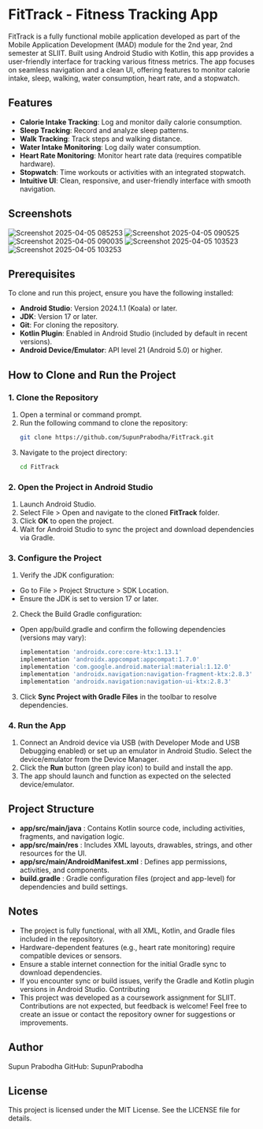 # FitTrack - Fitness Tracking App

FitTrack is a fully functional mobile application developed as part of the Mobile Application Development (MAD) module for the 2nd year, 2nd semester at SLIIT. Built using Android Studio with Kotlin, this app provides a user-friendly interface for tracking various fitness metrics. The app focuses on seamless navigation and a clean UI, offering features to monitor calorie intake, sleep, walking, water consumption, heart rate, and a stopwatch.

## Features
- **Calorie Intake Tracking**: Log and monitor daily calorie consumption.
- **Sleep Tracking**: Record and analyze sleep patterns.
- **Walk Tracking**: Track steps and walking distance.
- **Water Intake Monitoring**: Log daily water consumption.
- **Heart Rate Monitoring**: Monitor heart rate data (requires compatible hardware).
- **Stopwatch**: Time workouts or activities with an integrated stopwatch.
- **Intuitive UI**: Clean, responsive, and user-friendly interface with smooth navigation.

## Screenshots
![Screenshot 2025-04-05 085253](https://github.com/user-attachments/assets/afd16bb2-b85b-47cc-8a2e-7126252bb394)
![Screenshot 2025-04-05 090525](https://github.com/user-attachments/assets/061a2ca5-5c70-4eaa-9e81-2e2205a1cac6)
![Screenshot 2025-04-05 090035](https://github.com/user-attachments/assets/dec91b98-13a6-4452-93e6-95d1a448deae)
![Screenshot 2025-04-05 103523](https://github.com/user-attachments/assets/5d77e92d-dbc1-4f86-b2ab-49190b6fec78)
![Screenshot 2025-04-05 103253](https://github.com/user-attachments/assets/8eb437df-3f50-4b85-82a9-9f84ef80f097)

## Prerequisites
To clone and run this project, ensure you have the following installed:
- **Android Studio**: Version 2024.1.1 (Koala) or later.
- **JDK**: Version 17 or later.
- **Git**: For cloning the repository.
- **Kotlin Plugin**: Enabled in Android Studio (included by default in recent versions).
- **Android Device/Emulator**: API level 21 (Android 5.0) or higher.

## How to Clone and Run the Project

### 1. Clone the Repository
1. Open a terminal or command prompt.
2. Run the following command to clone the repository:
   ```bash
   git clone https://github.com/SupunPrabodha/FitTrack.git
3. Navigate to the project directory:
    ```bash
    cd FitTrack
    ```

### 2. Open the Project in Android Studio
1. Launch Android Studio.
2. Select File > Open and navigate to the cloned **FitTrack** folder.
3. Click **OK** to open the project.
4. Wait for Android Studio to sync the project and download dependencies via Gradle.

### 3. Configure the Project
1. Verify the JDK configuration:
- Go to File > Project Structure > SDK Location.
- Ensure the JDK is set to version 17 or later.
2. Check the Build Gradle configuration:
- Open app/build.gradle and confirm the following dependencies (versions may vary):

  ```gradle
  implementation 'androidx.core:core-ktx:1.13.1'
  implementation 'androidx.appcompat:appcompat:1.7.0'
  implementation 'com.google.android.material:material:1.12.0'
  implementation 'androidx.navigation:navigation-fragment-ktx:2.8.3'
  implementation 'androidx.navigation:navigation-ui-ktx:2.8.3'
  ```
3. Click **Sync Project with Gradle Files** in the toolbar to resolve dependencies.

### 4. Run the App
1. Connect an Android device via USB (with Developer Mode and USB Debugging enabled) or set up an emulator in Android Studio.
Select the device/emulator from the Device Manager.
2. Click the **Run** button (green play icon) to build and install the app.
3. The app should launch and function as expected on the selected device/emulator.

## Project Structure
- **app/src/main/java** : Contains Kotlin source code, including activities, fragments, and navigation logic.
- **app/src/main/res** : Includes XML layouts, drawables, strings, and other resources for the UI.
- **app/src/main/AndroidManifest.xml** : Defines app permissions, activities, and components.
- **build.gradle** : Gradle configuration files (project and app-level) for dependencies and build settings.

## Notes
- The project is fully functional, with all XML, Kotlin, and Gradle files included in the repository.
- Hardware-dependent features (e.g., heart rate monitoring) require compatible devices or sensors.
- Ensure a stable internet connection for the initial Gradle sync to download dependencies.
- If you encounter sync or build issues, verify the Gradle and Kotlin plugin versions in Android Studio.
Contributing
- This project was developed as a coursework assignment for SLIIT. Contributions are not expected, but feedback is welcome! Feel free to create an issue or contact the repository owner for suggestions or improvements.

## Author
Supun Prabodha
GitHub: SupunPrabodha

## License
This project is licensed under the MIT License. See the LICENSE file for details.
